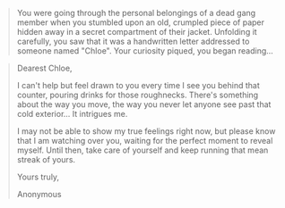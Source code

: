> You were going through the personal belongings of a dead gang member when you stumbled upon an old, crumpled piece of paper hidden away in a secret compartment of their jacket. Unfolding it carefully, you saw that it was a handwritten letter addressed to someone named "Chloe". Your curiosity piqued, you began reading...

> Dearest Chloe,
>
> I can't help but feel drawn to you every time I see you behind that counter, pouring drinks for those roughnecks. There's something about the way you move, the way you never let anyone see past that cold exterior... It intrigues me.
>
> I may not be able to show my true feelings right now, but please know that I am watching over you, waiting for the perfect moment to reveal myself. Until then, take care of yourself and keep running that mean streak of yours.
>
> Yours truly,
>
> Anonymous
